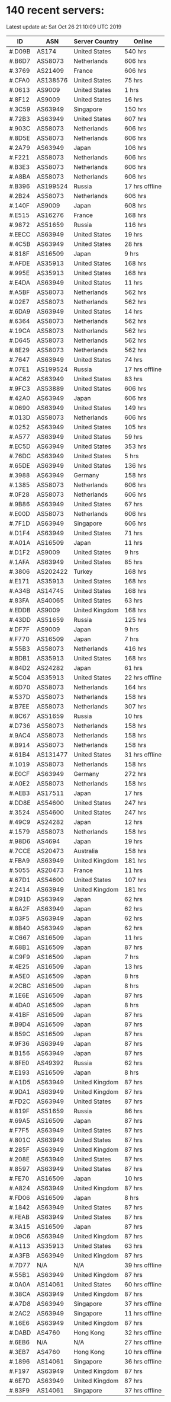# 140 recent servers:

Latest update at: Sat Oct 26 21:10:09 UTC 2019

| ID | ASN | Server Country | Online |
| -- | --- | -------------- | ------ |
| #.D09B | AS174 | United States | 540 hrs |
| #.B6D7 | AS58073 | Netherlands | 606 hrs |
| #.3769 | AS21409 | France | 606 hrs |
| #.CFA0 | AS138576 | United States | 75 hrs |
| #.0613 | AS9009 | United States | 1 hrs |
| #.8F12 | AS9009 | United States | 16 hrs |
| #.3C59 | AS63949 | Singapore | 150 hrs |
| #.72B3 | AS63949 | United States | 607 hrs |
| #.903C | AS58073 | Netherlands | 606 hrs |
| #.8D5E | AS58073 | Netherlands | 606 hrs |
| #.2A79 | AS63949 | Japan | 106 hrs |
| #.F221 | AS58073 | Netherlands | 606 hrs |
| #.B3E3 | AS58073 | Netherlands | 606 hrs |
| #.A8BA | AS58073 | Netherlands | 606 hrs |
| #.B396 | AS199524 | Russia | 17 hrs offline |
| #.2B24 | AS58073 | Netherlands | 606 hrs |
| #.140F | AS9009 | Japan | 608 hrs |
| #.E515 | AS16276 | France | 168 hrs |
| #.9872 | AS51659 | Russia | 116 hrs |
| #.EECC | AS63949 | United States | 19 hrs |
| #.4C5B | AS63949 | United States | 28 hrs |
| #.818F | AS16509 | Japan | 9 hrs |
| #.AFDE | AS35913 | United States | 168 hrs |
| #.995E | AS35913 | United States | 168 hrs |
| #.E4DA | AS63949 | United States | 11 hrs |
| #.A5BF | AS58073 | Netherlands | 562 hrs |
| #.02E7 | AS58073 | Netherlands | 562 hrs |
| #.6DA9 | AS63949 | United States | 14 hrs |
| #.6364 | AS58073 | Netherlands | 562 hrs |
| #.19CA | AS58073 | Netherlands | 562 hrs |
| #.D645 | AS58073 | Netherlands | 562 hrs |
| #.8E29 | AS58073 | Netherlands | 562 hrs |
| #.7647 | AS63949 | United States | 74 hrs |
| #.07E1 | AS199524 | Russia | 17 hrs offline |
| #.AC62 | AS63949 | United States | 83 hrs |
| #.9FC3 | AS53889 | United States | 606 hrs |
| #.42A0 | AS63949 | Japan | 606 hrs |
| #.0690 | AS63949 | United States | 149 hrs |
| #.013D | AS58073 | Netherlands | 606 hrs |
| #.0252 | AS63949 | United States | 105 hrs |
| #.A577 | AS63949 | United States | 59 hrs |
| #.EC5D | AS63949 | United States | 353 hrs |
| #.76DC | AS63949 | United States | 5 hrs |
| #.65DE | AS63949 | United States | 136 hrs |
| #.3988 | AS63949 | Germany | 158 hrs |
| #.1385 | AS58073 | Netherlands | 606 hrs |
| #.0F28 | AS58073 | Netherlands | 606 hrs |
| #.9B86 | AS63949 | United States | 67 hrs |
| #.E00D | AS58073 | Netherlands | 606 hrs |
| #.7F1D | AS63949 | Singapore | 606 hrs |
| #.D1F4 | AS63949 | United States | 71 hrs |
| #.A01A | AS16509 | Japan | 11 hrs |
| #.D1F2 | AS9009 | United States | 9 hrs |
| #.1AFA | AS63949 | United States | 85 hrs |
| #.3806 | AS202422 | Turkey | 168 hrs |
| #.E171 | AS35913 | United States | 168 hrs |
| #.A34B | AS14745 | United States | 168 hrs |
| #.83FA | AS40065 | United States | 63 hrs |
| #.EDDB | AS9009 | United Kingdom | 168 hrs |
| #.43DD | AS51659 | Russia | 125 hrs |
| #.DF7F | AS9009 | Japan | 9 hrs |
| #.F770 | AS16509 | Japan | 7 hrs |
| #.55B3 | AS58073 | Netherlands | 416 hrs |
| #.BDB1 | AS35913 | United States | 168 hrs |
| #.84D2 | AS24282 | Japan | 61 hrs |
| #.5C04 | AS35913 | United States | 22 hrs offline |
| #.6D70 | AS58073 | Netherlands | 164 hrs |
| #.537D | AS58073 | Netherlands | 158 hrs |
| #.B7EE | AS58073 | Netherlands | 307 hrs |
| #.8C67 | AS51659 | Russia | 10 hrs |
| #.D736 | AS58073 | Netherlands | 158 hrs |
| #.9AC4 | AS58073 | Netherlands | 158 hrs |
| #.B914 | AS58073 | Netherlands | 158 hrs |
| #.61B4 | AS131477 | United States | 31 hrs offline |
| #.1019 | AS58073 | Netherlands | 158 hrs |
| #.E0CF | AS63949 | Germany | 272 hrs |
| #.A0E2 | AS58073 | Netherlands | 158 hrs |
| #.AEB3 | AS17511 | Japan | 17 hrs |
| #.DD8E | AS54600 | United States | 247 hrs |
| #.3524 | AS54600 | United States | 247 hrs |
| #.49C9 | AS24282 | Japan | 12 hrs |
| #.1579 | AS58073 | Netherlands | 158 hrs |
| #.98D6 | AS4694 | Japan | 19 hrs |
| #.7CCE | AS20473 | Australia | 158 hrs |
| #.FBA9 | AS63949 | United Kingdom | 181 hrs |
| #.5055 | AS20473 | France | 11 hrs |
| #.67D1 | AS54600 | United States | 107 hrs |
| #.2414 | AS63949 | United Kingdom | 181 hrs |
| #.D91D | AS63949 | Japan | 62 hrs |
| #.6A2F | AS63949 | Japan | 62 hrs |
| #.03F5 | AS63949 | Japan | 62 hrs |
| #.8B40 | AS63949 | Japan | 62 hrs |
| #.C667 | AS16509 | Japan | 11 hrs |
| #.68B1 | AS16509 | Japan | 87 hrs |
| #.C9F9 | AS16509 | Japan | 7 hrs |
| #.4E25 | AS16509 | Japan | 13 hrs |
| #.A5E0 | AS16509 | Japan | 8 hrs |
| #.2CBC | AS16509 | Japan | 8 hrs |
| #.1E6E | AS16509 | Japan | 87 hrs |
| #.4DA0 | AS16509 | Japan | 8 hrs |
| #.41BF | AS16509 | Japan | 87 hrs |
| #.B9D4 | AS16509 | Japan | 87 hrs |
| #.B59C | AS16509 | Japan | 87 hrs |
| #.9F36 | AS63949 | Japan | 87 hrs |
| #.B156 | AS63949 | Japan | 87 hrs |
| #.8FE0 | AS49392 | Russia | 62 hrs |
| #.E193 | AS16509 | Japan | 8 hrs |
| #.A1D5 | AS63949 | United Kingdom | 87 hrs |
| #.9DA1 | AS63949 | United Kingdom | 87 hrs |
| #.FD2C | AS63949 | United States | 87 hrs |
| #.819F | AS51659 | Russia | 86 hrs |
| #.69A5 | AS16509 | Japan | 87 hrs |
| #.F7F5 | AS63949 | United States | 87 hrs |
| #.801C | AS63949 | United States | 87 hrs |
| #.285F | AS63949 | United Kingdom | 87 hrs |
| #.208E | AS63949 | United States | 87 hrs |
| #.8597 | AS63949 | United States | 87 hrs |
| #.FE70 | AS16509 | Japan | 10 hrs |
| #.A824 | AS63949 | United Kingdom | 87 hrs |
| #.FD06 | AS16509 | Japan | 8 hrs |
| #.1842 | AS63949 | United States | 87 hrs |
| #.FEAB | AS63949 | United States | 87 hrs |
| #.3A15 | AS16509 | Japan | 87 hrs |
| #.09C6 | AS63949 | United Kingdom | 87 hrs |
| #.A113 | AS35913 | United States | 63 hrs |
| #.A3FB | AS63949 | United Kingdom | 87 hrs |
| #.7D77 | N/A | N/A | 39 hrs offline |
| #.55B1 | AS63949 | United Kingdom | 87 hrs |
| #.0A0A | AS14061 | United States | 60 hrs offline |
| #.38CA | AS63949 | United Kingdom | 87 hrs |
| #.A7D8 | AS63949 | Singapore | 37 hrs offline |
| #.2AC2 | AS63949 | Singapore | 11 hrs offline |
| #.16E6 | AS63949 | United Kingdom | 87 hrs |
| #.DABD | AS4760 | Hong Kong | 32 hrs offline |
| #.6EB6 | N/A | N/A | 27 hrs offline |
| #.3EB7 | AS4760 | Hong Kong | 10 hrs offline |
| #.1896 | AS14061 | Singapore | 36 hrs offline |
| #.F197 | AS63949 | United Kingdom | 87 hrs |
| #.6E7D | AS63949 | United Kingdom | 87 hrs |
| #.83F9 | AS14061 | Singapore | 37 hrs offline |

